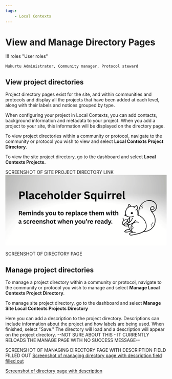 ```yaml
---
tags:
    - Local Contexts
---
```


# View and Manage Directory Pages

!!! roles "User roles"
    
    Mukurtu Administrator, Community manager, Protocol steward

## View project directories

Project directory pages exist for the site, and within communities and protocols and display all the projects that have been added at each level, along with their labels and notices grouped by type. 

When configuring your project in Local Contexts, you can add contacts, background information and metadata to your project. When you add a project to your site, this information will be displayed on the directory page. 

To view project directories within a community or protocol, navigate to the community or protocol you wish to view and select **Local Contexts Project Directory**. 

To view the site project directory, go to the dashboard and select **Local Contexts Projects.** 

SCREENSHOT OF SITE PROJECT DIRECTORY LINK
![Screenshot of site project directory link](../_embeds/placeholderscreenshot.png)


SCREENSHOT OF DIRECTORY PAGE

## Manage project directories

To manage a project directory within a community or protocol, navigate to the community or protocol you wish to manage and select **Manage Local Contexts Project Directory**. 

To manage site project directory, go to the dashboard and select **Manage Site Local Contexts Projects Directory**

Here you can add a description to the project directory. Descriptions can include information about the project and how labels are being used. When finished, select "Save." The directory will load and a description will appear on the project directory.  --NOT SURE ABOUT THIS - IT CURRENTLY RELOADS THE MANAGE PAGE WITH NO SUCCESS MESSAGE--

SCREENSHOT OF MANAGING DIRECTORY PAGE WITH DESCRIPTION FIELD FILLED OUT
[Screenshot of managing directory page with description field filled out](../_embeds/placeholderscreenshot.png)

[Screenshot of directory page with description](../_embeds/placeholderscreenshot.png)